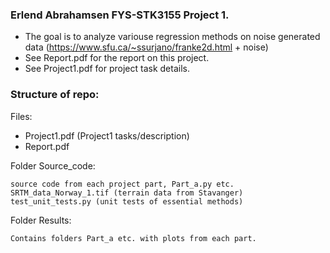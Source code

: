 ### Erlend Abrahamsen FYS-STK3155 Project 1. ###
- The goal is to analyze variouse regression methods on noise generated data (https://www.sfu.ca/~ssurjano/franke2d.html + noise)
- See Report.pdf for the report on this project.
- See Project1.pdf for project task details.

### Structure of repo: ###
Files:

- Project1.pdf (Project1 tasks/description)
- Report.pdf

Folder Source_code:  

	source code from each project part, Part_a.py etc.  
	SRTM_data_Norway_1.tif (terrain data from Stavanger)
	test_unit_tests.py (unit tests of essential methods)

Folder Results:  

	Contains folders Part_a etc. with plots from each part.
